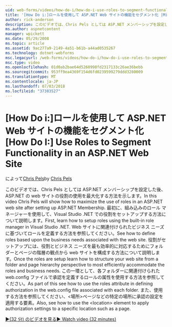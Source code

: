 ```yaml
---
uid: web-forms/videos/how-do-i/how-do-i-use-roles-to-segment-functionality-in-an-aspnet-web-site
title: '[How Do i:]ロールを使用して ASP.NET Web サイトの機能をセグメント化 |Microsoft Docs'
author: rick-anderson
description: このビデオでは、Chris Pels としては ASP.NET メンバーシップを設定した後、ASP.NET の web サイトの役割の使用を最大化する方法を示します。 まず、rol をセットアップする方法を学習します.
ms.author: aspnetcontent
manager: wpickett
ms.date: 05/29/2008
ms.topic: article
ms.assetid: 9ac277a9-2149-4a51-b61b-a44ad0535267
ms.technology: dotnet-webforms
msc.legacyurl: /web-forms/videos/how-do-i/how-do-i-use-roles-to-segment-functionality-in-an-aspnet-web-site
msc.type: video
ms.openlocfilehash: 01d0ab2bae64d5260998fd2317133c26ae36bebb
ms.sourcegitcommit: 953ff9ea4369f154d6fd0239599279ddd3280009
ms.translationtype: MT
ms.contentlocale: ja-JP
ms.lasthandoff: 07/03/2018
ms.locfileid: "37383527"
---
```

<a name="how-do-i-use-roles-to-segment-functionality-in-an-aspnet-web-site"></a><span data-ttu-id="daa48-104">[How Do i:]ロールを使用して ASP.NET Web サイトの機能をセグメント化</span><span class="sxs-lookup"><span data-stu-id="daa48-104">[How Do I:] Use Roles to Segment Functionality in an ASP.NET Web Site</span></span>
====================
<span data-ttu-id="daa48-105">によって[Chris Pels](https://twitter.com/chrispels)</span><span class="sxs-lookup"><span data-stu-id="daa48-105">by [Chris Pels](https://twitter.com/chrispels)</span></span>

<span data-ttu-id="daa48-106">このビデオでは、Chris Pels としては ASP.NET メンバーシップを設定した後、ASP.NET の web サイトの役割の使用を最大化する方法を示します。</span><span class="sxs-lookup"><span data-stu-id="daa48-106">In this video Chris Pels will show how to maximize the use of roles in an ASP.NET web site after setting up ASP.NET Membership.</span></span> <span data-ttu-id="daa48-107">最初に、組み込みのロール マネージャーを使用して、Visual Studio .NET での役割をセットアップする方法について説明します。</span><span class="sxs-lookup"><span data-stu-id="daa48-107">First, learn how to setup roles using the built-in role manager in Visual Studio .NET.</span></span> <span data-ttu-id="daa48-108">Web サイトに関連付けられたビジネス ニーズに基づいてロールを定義する方法を参照してください。</span><span class="sxs-lookup"><span data-stu-id="daa48-108">See how to define roles based upon the business needs associated with the web site.</span></span> <span data-ttu-id="daa48-109">役割がセットアップには、役割とビジネス ニーズを最も効率的に対応するためにフォルダーとページの階層の観点から web サイトを構成する方法について説明します。</span><span class="sxs-lookup"><span data-stu-id="daa48-109">Once the roles are setup learn how to structure your web site from a folder and page hierarchy perspective to most efficiently accommodate the roles and business needs.</span></span> <span data-ttu-id="daa48-110">この一環として、各フォルダーに関連付けられた web.config ファイルで承認を定義するロールの属性を使用する方法を参照してください。</span><span class="sxs-lookup"><span data-stu-id="daa48-110">As part of this see how to use the roles attribute in defining authorization in the web.config file associated with each folder.</span></span> <span data-ttu-id="daa48-111">また、使用する方法を参照してください、&lt;場所&gt;ページなどの特定の場所に承認の設定を適用する要素。</span><span class="sxs-lookup"><span data-stu-id="daa48-111">Also, see how to use the &lt;location&gt; element to apply authorization settings to a specific location such as a page.</span></span>

[<span data-ttu-id="daa48-112">&#9654;(32 分) のビデオを見る</span><span class="sxs-lookup"><span data-stu-id="daa48-112">&#9654; Watch video (32 minutes)</span></span>](https://channel9.msdn.com/Blogs/ASP-NET-Site-Videos/how-do-i-use-roles-to-segment-functionality-in-an-aspnet-web-site)
